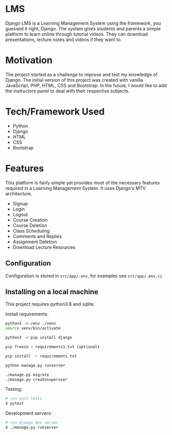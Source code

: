 # LMS
Django LMS is a Learning Management System using the framework, you guessed it right, Django. The system gives students and parents a simple platform to learn online through tutorial videos. They can download presentations, lecture notes and videos if they want to. 

# Motivation
The project started as a challenge to improve and test my knowledge of Django. The initial version of this project was created with vanilla JavaScript, PHP, HTML, CSS and Bootstrap. In the future, I would like to add the instructors panel to deal with their respective subjects. 

# Tech/Framework Used
* Python
* Django
* HTML
* CSS
* Bootstrap

# Features
This platform is fairly simple yet provides most of the necessary features required in a Learning Management System. It uses Django's MTV architecture.
* Signup
* Login
* Logout
* Course Creation
* Course Deletion
* Class Scheduling 
* Comments and Replies
* Assignment Deletion
* Download Lecture Resources

## Configuration
Configuration is stored in `src/app/.env`, for examples see `src/app/.env.ci`

## Installing on a local machine
This project requires python3.8 and sqlite.

Install requirements:

```sh
python3 -m venv ./venv
source venv/bin/activate

python3 -m pip install django 

pip freeze > requirements1.txt (optional)

pip install -r requirements.txt

python manage.py runserver
```

```sh
./manage.py migrate
./manage.py createsuperuser
```

Testing:
```bash
# run unit tests
$ pytest
```

Development servers:

```bash
# run django dev server
$ ./manage.py runserver

```
